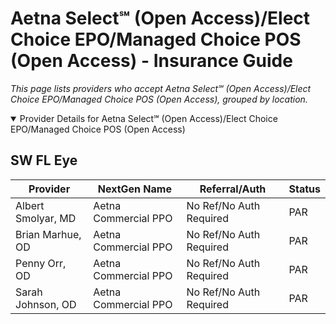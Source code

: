 # Aetna Select℠ (Open Access)/Elect Choice EPO/Managed Choice POS (Open Access) - Insurance Guide

*This page lists providers who accept Aetna Select℠ (Open Access)/Elect Choice EPO/Managed Choice POS (Open Access), grouped by location.*

<details open><summary>Provider Details for Aetna Select℠ (Open Access)/Elect Choice EPO/Managed Choice POS (Open Access)</summary>

## SW FL Eye

| Provider | NextGen Name | Referral/Auth | Status |
|----------|-------------|--------------|--------|
| Albert Smolyar, MD | Aetna Commercial PPO | No Ref/No Auth Required | PAR |
| Brian Marhue, OD | Aetna Commercial PPO | No Ref/No Auth Required | PAR |
| Penny Orr, OD | Aetna Commercial PPO | No Ref/No Auth Required | PAR |
| Sarah Johnson, OD | Aetna Commercial PPO | No Ref/No Auth Required | PAR |

</details>

